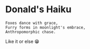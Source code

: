 # Donald's Haiku

```
Foxes dance with grace,
Furry forms in moonlight's embrace,
Anthropomorphic chase.
```
Like it or else :grin: